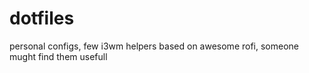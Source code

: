 # dotfiles
personal configs, few i3wm helpers based on awesome rofi, someone mught find them usefull

